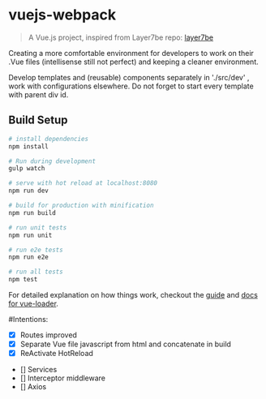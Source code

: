 # vuejs-webpack

> A Vue.js project, inspired from Layer7be repo:
[layer7be](https://github.com/layer7be/vue-starter)

Creating a more comfortable environment for developers to work on their .Vue files (intellisense still not perfect) and keeping a cleaner environment.

Develop templates and (reusable) components separately in './src/dev' , work with configurations elsewhere. Do not forget to start every template with parent div id.

## Build Setup

``` bash
# install dependencies
npm install

# Run during development
gulp watch

# serve with hot reload at localhost:8080
npm run dev

# build for production with minification
npm run build

# run unit tests
npm run unit

# run e2e tests
npm run e2e

# run all tests
npm test


```

For detailed explanation on how things work, checkout the [guide](http://vuejs-templates.github.io/webpack/) and [docs for vue-loader](http://vuejs.github.io/vue-loader).


#Intentions:

- [X] Routes improved
- [X] Separate Vue file javascript from html and concatenate in build
- [X] ReActivate HotReload
- [] Services
- [] Interceptor middleware
- [] Axios
